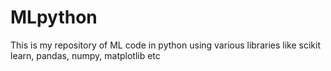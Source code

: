 # MLpython
This is my repository of ML code in python using various libraries like scikit learn, pandas, numpy, matplotlib etc
